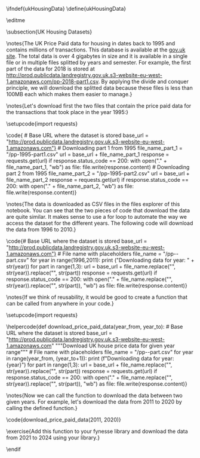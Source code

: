 \ifndef{ukHousingData}
\define{ukHousingData}

\editme

\subsection{UK Housing Datasets}

\notes{The UK Price Paid data for housing in dates back to 1995 and contains millions of transactions. This database is available at the [gov.uk site](https://www.gov.uk/government/statistical-data-sets/price-paid-data-downloads). The total data is over 4 gigabytes in size and it is available in a single file or in multiple files splitted by years and semester. For example, the first part of the data for 2018 is stored at <http://prod.publicdata.landregistry.gov.uk.s3-website-eu-west-1.amazonaws.com/pp-2018-part1.csv>. By applying the divide and conquer principle, we will download the splitted data because these files is less than 100MB each which makes them easier to manage.}

\notes{Let's download first the two files that contain the price paid data for the transactions that took place in the year 1995:}

\setupcode{import requests}

\code{
    # Base URL where the dataset is stored 
    base_url = "http://prod.publicdata.landregistry.gov.uk.s3-website-eu-west-1.amazonaws.com"}
    # Downloading part 1 from 1995
    file_name_part_1 = "/pp-1995-part1.csv"
    url = base_url + file_name_part_1
    response = requests.get(url)
    if response.status_code == 200:
      with open("." + file_name_part_1, "wb") as file:
        file.write(response.content)
    # Downloading part 2 from 1995
    file_name_part_2 = "/pp-1995-part2.csv"
    url = base_url + file_name_part_2
    response = requests.get(url)
    if response.status_code == 200:
      with open("." + file_name_part_2, "wb") as file:
        file.write(response.content)}

\notes{The data is downloaded as CSV files in the files explorer of this notebook. You can see that the two pieces of code that download the data are quite similar. It makes sense to use a for loop to automate the way we access the dataset for the different years. The following code will download the data from 1996 to 2010.}

\code{# Base URL where the dataset is stored 
    base_url = "http://prod.publicdata.landregistry.gov.uk.s3-website-eu-west-1.amazonaws.com"}
    # File name with placeholders
    file_name = "/pp-<year>-part<part>.csv"
    for year in range(1996,2011):
      print ("Downloading data for year: " + str(year))
      for part in range(1,3):
        url = base_url + file_name.replace("<year>", str(year)).replace("<part>", str(part))
        response = requests.get(url)
        if response.status_code == 200:
          with open("." + file_name.replace("<year>", str(year)).replace("<part>", str(part)), "wb") as file:
            file.write(response.content)}

\notes{If we think of reusability, it would be good to create a function that can be called from anywhere in your code.}

\setupcode{import requests}

\helpercode{def download_price_paid_data(year_from, year_to):
    # Base URL where the dataset is stored 
    base_url = "http://prod.publicdata.landregistry.gov.uk.s3-website-eu-west-1.amazonaws.com"
    """Download UK house price data for given year range"""
    # File name with placeholders
    file_name = "/pp-<year>-part<part>.csv"
    for year in range(year_from, (year_to+1)):
        print (f"Downloading data for year: {year}")
        for part in range(1,3):
            url = base_url + file_name.replace("<year>", str(year)).replace("<part>", str(part))
            response = requests.get(url)
            if response.status_code == 200:
                with open("." + file_name.replace("<year>", str(year)).replace("<part>", str(part)), "wb") as file:
                    file.write(response.content)}

\notes{Now we can call the function to download the data between two given years. For example, let's download the data from 2011 to 2020 by calling the defined function.}

\code{download_price_paid_data(2011, 2020)}

\exercise{Add this function to your fynesse library and download the data from 2021 to 2024 using your library.}

\endif
